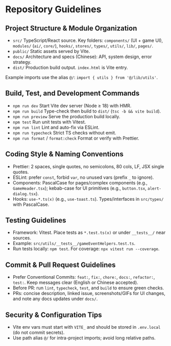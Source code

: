 # Repository Guidelines

## Project Structure & Module Organization
- `src/` TypeScript/React source. Key folders: `components/` (UI + game UI), `modules/` (`ai/`, `core/`), `hooks/`, `stores/`, `types/`, `utils/`, `lib/`, `pages/`.
- `public/` Static assets served by Vite.
- `docs/` Architecture and specs (Chinese): API, system design, error strategy.
- `dist/` Production build output. `index.html` is Vite entry.

Example imports use the alias `@/`: `import { utils } from '@/lib/utils'`.

## Build, Test, and Development Commands
- `npm run dev` Start Vite dev server (Node ≥ 18) with HMR.
- `npm run build` Type-check then build to `dist/` (`tsc -b && vite build`).
- `npm run preview` Serve the production build locally.
- `npm test` Run unit tests with Vitest.
- `npm run lint` Lint and auto-fix via ESLint.
- `npm run typecheck` Strict TS checks without emit.
- `npm run format` / `format:check` Format or verify with Prettier.

## Coding Style & Naming Conventions
- Prettier: 2 spaces, single quotes, no semicolons, 80 cols, LF, JSX single quotes.
- ESLint: prefer `const`, forbid `var`, no unused vars (prefix `_` to ignore).
- Components: PascalCase for pages/complex components (e.g., `GameHeader.tsx`); kebab-case for UI primitives (e.g., `button.tsx`, `alert-dialog.tsx`).
- Hooks: `use-*.ts(x)` (e.g., `use-toast.ts`). Types/interfaces in `src/types/` with PascalCase.

## Testing Guidelines
- Framework: Vitest. Place tests as `*.test.ts(x)` or under `__tests__/` near sources.
- Example: `src/utils/__tests__/gameEventHelpers.test.ts`.
- Run tests locally: `npm test`. For coverage: `npx vitest run --coverage`.

## Commit & Pull Request Guidelines
- Prefer Conventional Commits: `feat:`, `fix:`, `chore:`, `docs:`, `refactor:`, `test:`. Keep messages clear (English or Chinese accepted).
- Before PR: run `lint`, `typecheck`, `test`, and `build` to ensure green checks.
- PRs: concise description, linked issue, screenshots/GIFs for UI changes, and note any docs updates under `docs/`.

## Security & Configuration Tips
- Vite env vars must start with `VITE_` and should be stored in `.env.local` (do not commit secrets).
- Use path alias `@/` for intra-project imports; avoid long relative paths.

